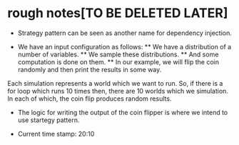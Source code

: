 # rough notes[TO BE DELETED LATER]

- Strategy pattern can be seen as another name for dependency injection.

- We have an input configuration as follows:
 ** We have a distribution of a number of variables.
 ** We sample these distributions.
 ** And some computation is done on them.
 ** In our example, we will flip the coin randomly and then print the results in some way.
 
 Each simulation represents a world which we want to run. So, if there is a for loop which runs 10 times then, there are 10 worlds which we simulation. In each of which, the coin flip produces random results.
 
 - The logic for writing the output of the coin flipper is where we intend to use startegy pattern. 
 
- Current time stamp: 20:10